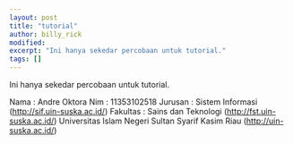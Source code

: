 ```yaml
---
layout: post
title: "tutorial"
author: billy_rick
modified:
excerpt: "Ini hanya sekedar percobaan untuk tutorial."
tags: []
---
```

Ini hanya sekedar percobaan untuk tutorial.

Nama        : Andre Oktora
Nim         : 11353102518
Jurusan     : Sistem Informasi (http://sif.uin-suska.ac.id/)
Fakultas    : Sains dan Teknologi (http://fst.uin-suska.ac.id/)
Universitas Islam Negeri Sultan Syarif Kasim Riau (http://uin-suska.ac.id/)
